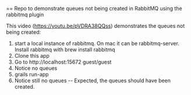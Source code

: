 == Repo to demonstrate queues not being created in RabbitMQ using the rabbitmq plugin

This video (https://youtu.be/pVDRA38QQss) demonstrates the queues not being created:

1. start a local instance of rabbitmq. On mac it can be rabbitmq-server. Install rabbitmq with brew install rabbitmq
2. Clone this app
3. Go to http://localhost:15672  guest/guest
4. Notice no queues
5. grails run-app
6. Notice still no queues -- Expected, the queues should have been created. 

